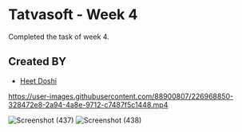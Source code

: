# Tatvasoft - Week 4
Completed the task of week 4.

## Created BY
- [Heet Doshi](https://github.com/HS-doshi/) 


https://user-images.githubusercontent.com/88900807/226968850-328472e8-2a94-4a8e-9712-c7487f5c1448.mp4



![Screenshot (437)](https://user-images.githubusercontent.com/88900807/226968949-e7b21d3a-57dc-4f26-b960-46e94edd0d21.png)
![Screenshot (438)](https://user-images.githubusercontent.com/88900807/226968956-42c84b4b-aac7-4423-9e43-d99a8f89ffe9.png)
